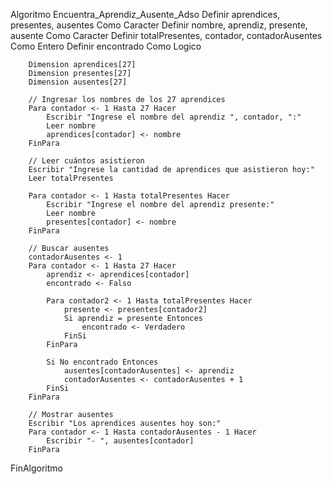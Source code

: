 Algoritmo Encuentra_Aprendiz_Ausente_Adso
		Definir aprendices, presentes, ausentes Como Caracter
		Definir nombre, aprendiz, presente, ausente Como Caracter
		Definir totalPresentes, contador, contadorAusentes Como Entero
		Definir encontrado Como Logico
		
		Dimension aprendices[27]
		Dimension presentes[27]
		Dimension ausentes[27]
		
		// Ingresar los nombres de los 27 aprendices
		Para contador <- 1 Hasta 27 Hacer
			Escribir "Ingrese el nombre del aprendiz ", contador, ":"
			Leer nombre
			aprendices[contador] <- nombre
		FinPara
		
		// Leer cuántos asistieron
		Escribir "Ingrese la cantidad de aprendices que asistieron hoy:"
		Leer totalPresentes
		
		Para contador <- 1 Hasta totalPresentes Hacer
			Escribir "Ingrese el nombre del aprendiz presente:"
			Leer nombre
			presentes[contador] <- nombre
		FinPara
		
		// Buscar ausentes
		contadorAusentes <- 1
		Para contador <- 1 Hasta 27 Hacer
			aprendiz <- aprendices[contador]
			encontrado <- Falso
			
			Para contador2 <- 1 Hasta totalPresentes Hacer
				presente <- presentes[contador2]
				Si aprendiz = presente Entonces
					encontrado <- Verdadero
				FinSi
			FinPara
			
			Si No encontrado Entonces
				ausentes[contadorAusentes] <- aprendiz
				contadorAusentes <- contadorAusentes + 1
			FinSi
		FinPara
		
		// Mostrar ausentes
		Escribir "Los aprendices ausentes hoy son:"
		Para contador <- 1 Hasta contadorAusentes - 1 Hacer
			Escribir "- ", ausentes[contador]
		FinPara
FinAlgoritmo
